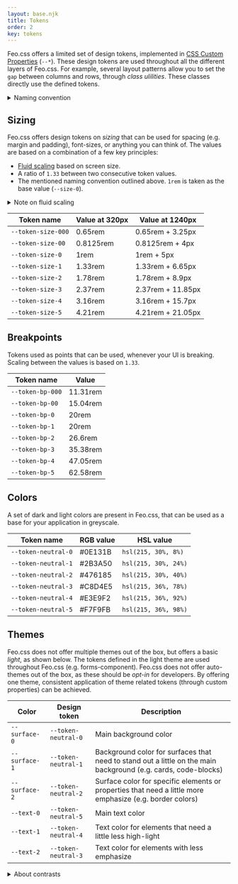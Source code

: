 ```yaml
---
layout: base.njk
title: Tokens
order: 2
key: tokens
---
```


Feo.css offers a limited set of design tokens, implemented in [CSS Custom Properties](https://developer.mozilla.org/en-US/docs/Web/CSS/--*) (`--*`). These design tokens are used throughout all the different layers of Feo.css. For example, several layout
patterns allow you to set the `gap` between columns and rows, through _class ulilities_. These classes directly use the defined tokens.

<details class="accordion">
  <summary>Naming convention</summary>
  <p>Tokens like sizing and breakpoints are considered to have a "baseline". The most common value for the design token. Those tokens always have a <code>-0</code> as the post-fix in their naming (e.g. <code>--token-size-0</code>). For each step higher, the number is increased (e.g. <code>--token-size-2</code>). In case of lowering steps, we <i>add</i> a <code>0</code> to the token name (e.g. <code>--token-size-000</code>). This convention is chosen as it is seen to be more readable compared to <code>--token-size--1</code> (note the double dash).</p>
</details>

## Sizing

Feo.css offers design tokens on _sizing_ that can be used for spacing (e.g. margin and padding), font-sizes, or anything you can think of. The values are based on a combination of a few key principles:

- [Fluid scaling](https://crinkles.dev/writing/different-approaches-to-fluid-typography-and-layouts/) based on screen size.
- A ratio of `1.33` between two consecutive token values.
- The mentioned naming convention outlined above. `1rem` is taken as the base value (`--size-0`).

<details class="accordion">
  <summary>Note on fluid scaling</summary>
  <p>If you do not want to use a fluid scaling of the <code>--size-{z}</code> tokens, you can overwrite the <code>--feo-scale</code> Custom Property in your own code, and set it to <code>0</code>.</p>
</details>

<div>
  <table>
    <thead>
      <tr>
        <th>Token name</th>
        <th>Value at 320px</th>
        <th>Value at 1240px</th>
      </tr>
    </thead>
    <tbody>
      <tr>
        <td><code>--token-size-000</code></td>
        <td>0.65rem</td>
        <td>0.65rem + 3.25px</td>
      </tr>
      <tr>
        <td><code>--token-size-00</code></td>
        <td>0.8125rem</td>
        <td>0.8125rem + 4px</td>
      </tr>
      <tr>
        <td><code>--token-size-0</code></td>
        <td>1rem</td>
        <td>1rem + 5px</td>
      </tr>
      <tr>
        <td><code>--token-size-1</code></td>
        <td>1.33rem</td>
        <td>1.33rem + 6.65px</td>
      </tr>
      <tr>
        <td><code>--token-size-2</code></td>
        <td>1.78rem</td>
        <td>1.78rem + 8.9px</td>
      </tr>
      <tr>
        <td><code>--token-size-3</code></td>
        <td>2.37rem</td>
        <td>2.37rem + 11.85px</td>
      </tr>
      <tr>
        <td><code>--token-size-4</code></td>
        <td>3.16rem</td>
        <td>3.16rem + 15.7px</td>
      </tr>
      <tr>
        <td><code>--token-size-5</code></td>
        <td>4.21rem</td>
        <td>4.21rem + 21.05px</td>
      </tr>
    </tbody>
  </table>
</div>

## Breakpoints

Tokens used as points that can be used, whenever your UI is
breaking. Scaling between the values is based on
`1.33`.

<div>
  <table>
    <thead>
      <tr>
        <th>Token name</th>
        <th>Value</th>
      </tr>
    </thead>
    <tbody>
      <tr>
        <td><code>--token-bp-000</code></td>
        <td>11.31rem</td>
      </tr>
      <tr>
        <td><code>--token-bp-00</code></td>
        <td>15.04rem</td>
      </tr>
      <tr>
        <td><code>--token-bp-0</code></td>
        <td>20rem</td>
      </tr>
      <tr>
        <td><code>--token-bp-1</code></td>
        <td>20rem</td>
      </tr>
      <tr>
        <td><code>--token-bp-2</code></td>
        <td>26.6rem</td>
      </tr>
      <tr>
        <td><code>--token-bp-3</code></td>
        <td>35.38rem</td>
      </tr>
      <tr>
        <td><code>--token-bp-4</code></td>
        <td>47.05rem</td>
      </tr>
      <tr>
        <td><code>--token-bp-5</code></td>
        <td>62.58rem</td>
      </tr>
    </tbody>
  </table>
</div>

## Colors

A set of dark and light colors are present in Feo.css, that can be
used as a base for your application in greyscale.

<div>
  <table>
    <thead>
      <tr>
        <th>Token name</th>
        <th>RGB value</th>
        <th>HSL value</th>
      </tr>
    </thead>
    <tbody>
      <tr>
        <td><code>--token-neutral-0</code></td>
        <td>#0E131B</td>
        <td><code>hsl(215, 30%, 8%)</code></td>
      </tr>
      <tr>
        <td><code>--token-neutral-1</code></td>
        <td>#2B3A50</td>
        <td><code>hsl(215, 30%, 24%)</code></td>
      </tr>
      <tr>
        <td><code>--token-neutral-2</code></td>
        <td>#476185</td>
        <td><code>hsl(215, 30%, 40%)</code></td>
      </tr>
      <tr>
        <td><code>--token-neutral-3</code></td>
        <td>#C8D4E5</td>
        <td><code>hsl(215, 36%, 78%)</code></td>
      </tr>
      <tr>
        <td><code>--token-neutral-4</code></td>
        <td>#E3E9F2</td>
        <td><code>hsl(215, 36%, 92%)</code></td>
      </tr>
      <tr>
        <td><code>--token-neutral-5</code></td>
        <td>#F7F9FB</td>
        <td><code>hsl(215, 36%, 98%)</code></td>
      </tr>
    </tbody>
  </table>
</div>

## Themes

Feo.css does not offer multiple themes out of the box, but offers a basic _light_, as shown below. The tokens defined in the light theme are used throughout Feo.css (e.g. forms-component). Feo.css does not offer auto-themes out of the box, as these should be _opt-in_ for developers. By offering one theme, consistent application of theme related tokens (through custom properties) can be achieved.

<div>
  <table>
    <thead>
      <tr>
        <th>Color</th>
        <th>Design token</th>
        <th>Description</th>
      </tr>
    </thead>
    <tbody>
      <tr>
        <td><code>--surface-0</code></td>
        <td><code>--token-neutral-0</code></td>
        <td>Main background color</td>
      </tr>
      <tr>
        <td><code>--surface-1</code></td>
        <td><code>--token-neutral-1</code></td>
        <td>Background color for surfaces that need to stand out a little on the main background (e.g. cards, code-blocks)</td>
      </tr>
      <tr>
        <td><code>--surface-2</code></td>
        <td><code>--token-neutral-2</code></td>
        <td>Surface color for specific elements or properties that need a little more emphasize (e.g. border colors)</td>
      </tr>
      <tr>
        <td><code>--text-0</code></td>
        <td><code>--token-neutral-5</code></td>
        <td>Main text color</td>
      </tr>
      <tr>
        <td><code>--text-1</code></td>
        <td><code>--token-neutral-4</code></td>
        <td>Text color for elements that need a little less high-light</td>
      </tr>
      <tr>
        <td><code>--text-2</code></td>
        <td><code>--token-neutral-3</code></td>
        <td>Text color for elements with less emphasize</td>
      </tr>
    </tbody>
  </table>
</div>

<details class="accordion">
  <summary>About contrasts</summary>
  <p>The selected theme colors, if combined with <code>--surface-{z}</code> and <code>--text-{z}</code> have a contrast score of AAA (> 7) and can be used freely. Except when you combine <code>--surface-2</code> and <code>--text-2</code>. That combination has a AA+ (4.25) score. So it should only be used with larger text.</p>
</details>
